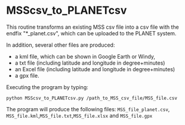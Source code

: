 # MSScsv_to_PLANETcsv

This routine transforms an existing MSS csv file into a csv file with the endfix "*_planet.csv", which can be uploaded to the PLANET system. 

In addition, several other files are produced:
- a kml file, which can be shown in Google Earth or Windy,
- a txt file (including latitude and longitude in degree+minutes)
- an Excel file (including latitude and longitude in degree+minutes)
- a gpx file.

Executing the program by typing: 

```python MSScsv_to_PLANETcsv.py /path_to_MSS_csv_file/MSS_file.csv```

The program will produce the following files:
```MSS_file_planet.csv```,  ```MSS_file.kml```,```MSS_file.txt```,```MSS_file.xlsx``` and ```MSS_file.gpx```
